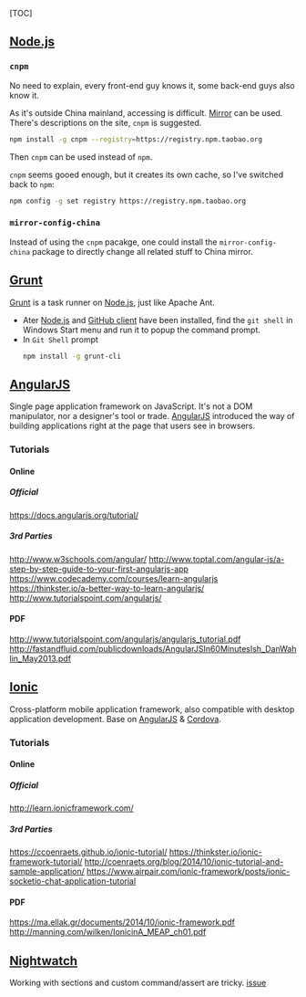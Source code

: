 [TOC]


[GitHub]: http://github.com/ (GitHub Official Site)
[nodejs]: http://nodejs.org/ (nodejs Official Site)
[grunt]: http://gruntjs.com/ (Grunt Official Site)
[angular]: https://angularjs.org/ (AngularJS Official Site)
[ionic]: http://ionicframework.com/ (Ionic Official Site)
[cordova]: https://cordova.apache.org/ (Apache Cordova Official Site)


## [Node.js][nodejs]

### `cnpm`

No need to explain, every front-end guy knows it, some back-end guys also know it.

As it's outside China mainland, accessing is difficult. [Mirror](http://npm.taobao.org/) can be used. There's descriptions on the site, `cnpm` is suggested.

```bash
npm install -g cnpm --registry=https://registry.npm.taobao.org
```

Then `cnpm` can be used instead of `npm`.

`cnpm` seems gooed enough, but it creates its own cache, so I've switched back to `npm`:

```bash
npm config -g set registry https://registry.npm.taobao.org
```

### `mirror-config-china`

Instead of using the `cnpm` pacakge, one could install the `mirror-config-china` package to directly change all related stuff to China mirror.


## [Grunt][grunt]

[Grunt][grunt] is a task runner on [Node.js][nodejs], just like Apache Ant.

- Ater [Node.js][nodejs] and [GitHub client][github] have been installed, find the `git shell` in Windows Start menu and run it to popup the command prompt.
- In `Git Shell` prompt
  ```bash
  npm install -g grunt-cli
  ```


## [AngularJS][angular]

Single page application framework on JavaScript. It's not a DOM manipulator, nor a designer's tool or trade. [AngularJS][angular] introduced the way of building applications right at the page that users see in browsers.


### Tutorials

#### Online

##### Official

https://docs.angularjs.org/tutorial/

##### 3rd Parties
http://www.w3schools.com/angular/
http://www.toptal.com/angular-js/a-step-by-step-guide-to-your-first-angularjs-app
https://www.codecademy.com/courses/learn-angularjs
https://thinkster.io/a-better-way-to-learn-angularjs/
http://www.tutorialspoint.com/angularjs/


#### PDF

http://www.tutorialspoint.com/angularjs/angularjs_tutorial.pdf
http://fastandfluid.com/publicdownloads/AngularJSIn60MinutesIsh_DanWahlin_May2013.pdf


## [Ionic][ionic]

Cross-platform mobile application framework, also compatible with desktop application development. Base on [AngularJS][angular] & [Cordova][cordova].


### Tutorials

#### Online

##### Official

http://learn.ionicframework.com/

##### 3rd Parties

https://ccoenraets.github.io/ionic-tutorial/
https://thinkster.io/ionic-framework-tutorial/
http://coenraets.org/blog/2014/10/ionic-tutorial-and-sample-application/
https://www.airpair.com/ionic-framework/posts/ionic-socketio-chat-application-tutorial


#### PDF

https://ma.ellak.gr/documents/2014/10/ionic-framework.pdf
http://manning.com/wilken/IonicinA_MEAP_ch01.pdf


## [Nightwatch](https://nightwatchjs.org/)

Working with sections and custom command/assert are tricky. [issue](https://github.com/nightwatchjs/nightwatch/issues/1969)

